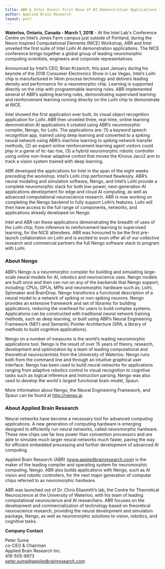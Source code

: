 ```yaml
---
title: ABR & Intel Unveil First Wave of AI Demonstration Applications for Loihi, Intel's New Neuromoprhic Chip
author: Applied Brain Research
layout: post
---
```


**Waterloo, Ontario, Canada - March 1, 2018** - 
At the Intel Lab's Conference Centre on Intel’s Jones Farm campus just outside 
of Portland, during the Neuro Inspired Computational Elements (NICE) Workshop, 
ABR and Intel unveiled the first suite of Intel Loihi AI demonstration 
applications. The NICE conference brings together a global group of leading 
neuromorphic computing scientists, engineers and corporate representatives.
 
Announced by Intel’s CEO, Brian Krzanich, this past January during his 
keynote of the 2018 Consumer Electronics Show in Las Vegas, Intel’s 
Loihi chip is manufactured in 14nm process technology and delivers leading 
density and performance for a neuromorphic chip. Learning is supported 
directly on the chip with programmable learning rules. ABR implemented 
several of ABR’s spiking learning rules, demonstrating supervised 
learning and reinforcement learning running directly on the Loihi 
chip to demonstrate at NICE. 

Intel showed the first application ever built, its visual object 
recognition application for Loihi. ABR then unveiled three, 
real-time, online learning demonstration AI applications it 
created using ABR’s neuromorphic compiler, Nengo, for Loihi. 
The applications are: (1) a keyword speech recognition app, 
trained using deep learning and converted to a spiking neural 
network using ABR’s machine learning to spiking network transfer 
methods, (2) an expert online reinforcement learning agent 
visitors could play in a game of tic-tac-toe, (3) a hybrid 
neuromorphic robotic controller using online non-linear 
adaptive control that moves the Kinova Jaco2 arm to 
track a vision system trained with deep learning.  
 
ABR developed the applications for Intel in the span of the 
eight weeks preceding the workshop. Intel’s Loihi chip performed 
flawlessly. ABR’s neural modeling and simulation software, Nengo, 
and Intel’s Loihi provide a complete neuromorphic stack for both 
low-power, next-generation AI applications development for edge and 
cloud AI computing, as well as advanced computational neuroscience 
research. ABR is now working on completing the Nengo backend to fully 
support Loihi’s features. Loihi will then have access to the full 
range of components, networks, and applications already developed on Nengo. 

Intel and ABR ran these applications demonstrating the breadth of uses 
of the Loihi chip, from inference to reinforcement learning to supervised 
learning, for the NICE attendees. ABR was honoured to be the first 
pre-launch collaboration on Loihi and is excited to soon offer all 
of our collective research and commercial partners the full Nengo 
software stack to program with Loihi.


### About Nengo

ABR’s Nengo is a neuromorphic compiler for building and simulating 
large-scale neural models for AI, robotics and neuroscience uses. 
Nengo models are built once and then can run on any of the backends 
that Nengo support, including: CPUs, GPUs, MPIs and neuromorphic 
hardware such as; Loihi, Spinnaker and BrainDrop. Nengo transforms a 
functional description of a neural model to a network of spiking or 
non-spiking neurons. Nengo provides an extensive framework and set of 
libraries for building applications, reducing the overhead for users to 
build complex systems. Applications can be constructed with traditional 
neural network training methods, such as deep learning, or built using 
ABR’s Neural Engineering Framework (NEF) and Semantic Pointer Architecture 
(SPA; a library of methods to build cognitive applications).

Nengo on a number of measures is the world’s leading neuromorphic 
applications tool. Nengo is the result of over 15 years of theory, 
research, development and optimization by a team of leading computational 
and theoretical neuroscientists from the University of Waterloo. Nengo 
runs both from the command line and through an intuitive graphical 
user interface. Nengo has been used to build neural networks for 
applications ranging from adaptive robotics control to visual 
recognition to cognitive tasks such as logical inference and instruction 
parsing. Nengo was also used to develop the world's largest functional 
brain model, Spaun. 

More information about Nengo, the Neural Engineering Framework, and 
Spaun can be found at http://nengo.ai. 


### About Applied Brain Research

Neural networks have become a necessary tool for advanced computing 
applications. A new generation of computing hardware is emerging 
designed to efficiently run neural networks, called neuromorphic hardware. 
These new chips use far less power than convention processors and are able 
to simulate much larger neural networks much faster, paving the 
way for efficient embedded processing and further development of 
advanced AI computing.

Applied Brain Research (ABR) (www.appliedbrainresearch.com) is the maker 
of the leading compiler and operating system for neuromorphic computing, 
Nengo. ABR also builds applications with Nengo, such as AI vision and 
robotic controllers, for the next major generation of computer 
chips referred to as neuromorphic hardware.

ABR was launched out of Dr. Chris Eliasmith’s lab, the Centre for 
Theoretical Neuroscience at the University of Waterloo, with his 
team of leading computational neuroscience and AI researchers. ABR focuses 
on the development and commercialization of technology based on theoretical 
neuroscience research, providing the neural development and simulation package, 
Nengo, as well as neuromorphic solutions to vision, robotics, and  
cognitive tasks.


**Company Contact**

Peter Suma<br>
co-CEO & Chairman<br>
Applied Brain Research Inc.<br>
416-505-8973<br>
peter.suma@appliedbrainresearch.com

